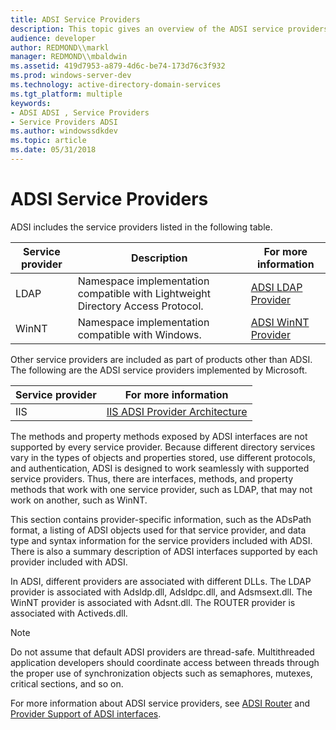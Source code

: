```yaml
---
title: ADSI Service Providers
description: This topic gives an overview of the ADSI service providers that are provided in the server.
audience: developer
author: REDMOND\\markl
manager: REDMOND\\mbaldwin
ms.assetid: 419d7953-a879-4d6c-be74-173d76c3f932
ms.prod: windows-server-dev
ms.technology: active-directory-domain-services
ms.tgt_platform: multiple
keywords:
- ADSI ADSI , Service Providers
- Service Providers ADSI
ms.author: windowssdkdev
ms.topic: article
ms.date: 05/31/2018
---
```


# ADSI Service Providers

ADSI includes the service providers listed in the following table.



| Service provider | Description                                                                                | For more information                                      |
|------------------|--------------------------------------------------------------------------------------------|-----------------------------------------------------------|
| LDAP<br/>  | Namespace implementation compatible with Lightweight Directory Access Protocol.<br/> | [ADSI LDAP Provider](adsi-ldap-provider.md)<br/>   |
| WinNT<br/> | Namespace implementation compatible with Windows.<br/>                               | [ADSI WinNT Provider](adsi-winnt-provider.md)<br/> |



 

Other service providers are included as part of products other than ADSI. The following are the ADSI service providers implemented by Microsoft.



| Service provider | For more information                                                                        |
|------------------|---------------------------------------------------------------------------------------------|
| IIS<br/>   | [IIS ADSI Provider Architecture](http://go.microsoft.com/fwlink/p/?linkid=83888)<br/> |



 

The methods and property methods exposed by ADSI interfaces are not supported by every service provider. Because different directory services vary in the types of objects and properties stored, use different protocols, and authentication, ADSI is designed to work seamlessly with supported service providers. Thus, there are interfaces, methods, and property methods that work with one service provider, such as LDAP, that may not work on another, such as WinNT.

This section contains provider-specific information, such as the ADsPath format, a listing of ADSI objects used for that service provider, and data type and syntax information for the service providers included with ADSI. There is also a summary description of ADSI interfaces supported by each provider included with ADSI.

In ADSI, different providers are associated with different DLLs. The LDAP provider is associated with Adsldp.dll, Adsldpc.dll, and Adsmsext.dll. The WinNT provider is associated with Adsnt.dll. The ROUTER provider is associated with Activeds.dll.

> [!Note]  
> Do not assume that default ADSI providers are thread-safe. Multithreaded application developers should coordinate access between threads through the proper use of synchronization objects such as semaphores, mutexes, critical sections, and so on.

 

For more information about ADSI service providers, see [ADSI Router](adsi-router.md) and [Provider Support of ADSI interfaces](provider-support-of-adsi-interfaces.md).

 

 





